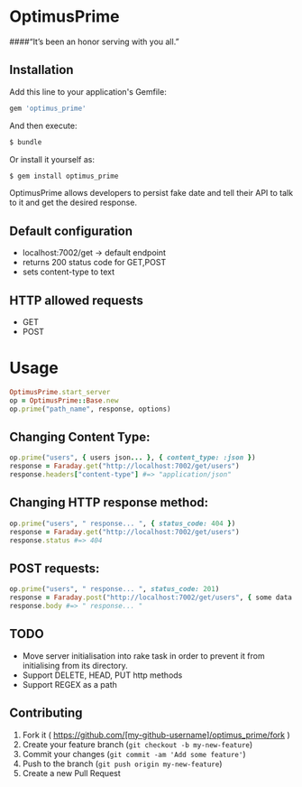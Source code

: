 # OptimusPrime
####“It’s been an honor serving with you all.”


## Installation

Add this line to your application's Gemfile:
```ruby
gem 'optimus_prime'
```

And then execute:
```bash
$ bundle
```
Or install it yourself as:
```bash
$ gem install optimus_prime
```

OptimusPrime allows developers to persist fake date and tell their API to talk
to it and get the desired response.

## Default configuration
  * localhost:7002/get -> default endpoint
  * returns 200 status code for GET,POST
  * sets content-type to text

## HTTP allowed requests
 * GET
 * POST

# Usage
```ruby
OptimusPrime.start_server
op = OptimusPrime::Base.new
op.prime("path_name", response, options)
```

## Changing Content Type:
```ruby
op.prime("users", { users json... }, { content_type: :json })
response = Faraday.get("http://localhost:7002/get/users")
response.headers["content-type"] #=> "application/json"
```

## Changing HTTP response method:
```ruby
op.prime("users", " response... ", { status_code: 404 })
response = Faraday.get("http://localhost:7002/get/users")
response.status #=> 404
```

## POST requests:
```ruby
op.prime("users", " response... ", status_code: 201)
response = Faraday.post("http://localhost:7002/get/users", { some data })
response.body #=> " response... "
```

## TODO
  * Move server initialisation into rake task in order to prevent it from initialising
from its directory.
  * Support DELETE, HEAD, PUT http methods
  * Support REGEX as a path
## Contributing

1. Fork it ( https://github.com/[my-github-username]/optimus_prime/fork )
2. Create your feature branch (`git checkout -b my-new-feature`)
3. Commit your changes (`git commit -am 'Add some feature'`)
4. Push to the branch (`git push origin my-new-feature`)
5. Create a new Pull Request
